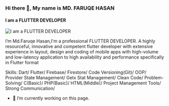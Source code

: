 ### Hi there 👋, My name is MD. FARUQE HASAN
#### I am  a FLUTTER DEVELOPER
![I am  a FLUTTER DEVELOPER](https://www.canva.com/design/DAFVN598E14/g2SiUj2fkbBvo4a0jinJMw/edit?utm_content=DAFVN598E14&utm_campaign=designshare&utm_medium=link2&utm_source=sharebutton)

I’m Md.Faruqe Hasan,I'm a professional FLUTTER DEVELOPER. A highly resourceful, innovative and competent flutter developer with extensive experience in layout, design and coding of mobile apps with high-volume and low-latency application to high availability and performance specifically in Flutter format

Skills: Dart/ Flutter/ Firebase/ Firestore/ Code Versioning(Git)/ OOP/ Provider State Management/ Getx Stat Management/ Clean Code/ Problem-Solving/ C(Basic)/ PHP(Basic)/ HTML(Middle)/ Project Management Tools/ Strong Communication/

- 🔭 I’m currently working on this page. 




